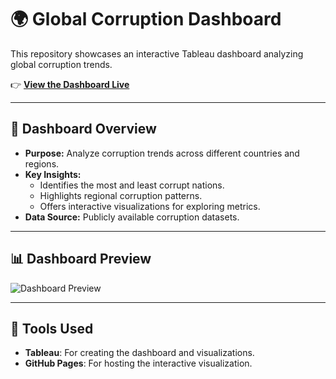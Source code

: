 # 🌍 Global Corruption Dashboard

This repository showcases an interactive Tableau dashboard analyzing global corruption trends.

👉 **[View the Dashboard Live](https://adil-14.github.io/Global-Corruption-Dashboard/)**

---

## 📝 Dashboard Overview
- **Purpose:** Analyze corruption trends across different countries and regions.
- **Key Insights:**
  - Identifies the most and least corrupt nations.
  - Highlights regional corruption patterns.
  - Offers interactive visualizations for exploring metrics.
- **Data Source:** Publicly available corruption datasets.

---

## 📊 Dashboard Preview

![Dashboard Preview](images/global_corruption_dashboard.png)

---

## 🔧 Tools Used
- **Tableau**: For creating the dashboard and visualizations.
- **GitHub Pages**: For hosting the interactive visualization.


